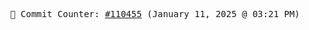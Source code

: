 <p align="center">
    <samp>
        📮 Commit Counter: <a href="https://github.com/Javascript-void0/Javascript-void0/commits/main">#110455</a> (January 11, 2025 @ 03:21 PM)
    </samp>
</p>